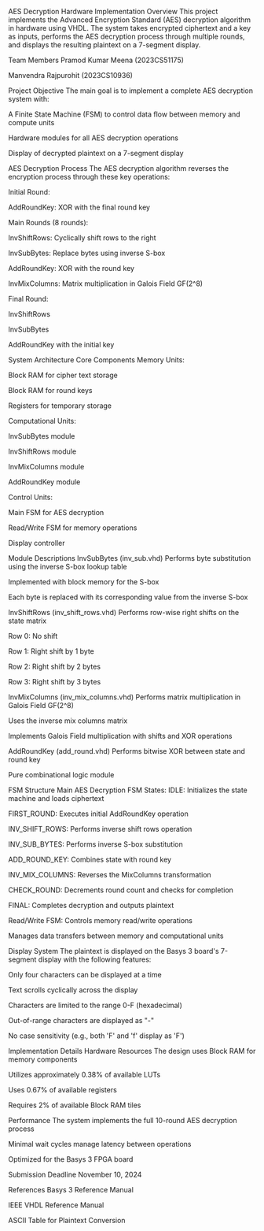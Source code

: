 AES Decryption Hardware Implementation
Overview
This project implements the Advanced Encryption Standard (AES) decryption algorithm in hardware using VHDL. The system takes encrypted ciphertext and a key as inputs, performs the AES decryption process through multiple rounds, and displays the resulting plaintext on a 7-segment display.

Team Members
Pramod Kumar Meena (2023CS51175)

Manvendra Rajpurohit (2023CS10936)

Project Objective
The main goal is to implement a complete AES decryption system with:

A Finite State Machine (FSM) to control data flow between memory and compute units

Hardware modules for all AES decryption operations

Display of decrypted plaintext on a 7-segment display

AES Decryption Process
The AES decryption algorithm reverses the encryption process through these key operations:

Initial Round:

AddRoundKey: XOR with the final round key

Main Rounds (8 rounds):

InvShiftRows: Cyclically shift rows to the right

InvSubBytes: Replace bytes using inverse S-box

AddRoundKey: XOR with the round key

InvMixColumns: Matrix multiplication in Galois Field GF(2^8)

Final Round:

InvShiftRows

InvSubBytes

AddRoundKey with the initial key

System Architecture
Core Components
Memory Units:

Block RAM for cipher text storage

Block RAM for round keys

Registers for temporary storage

Computational Units:

InvSubBytes module

InvShiftRows module

InvMixColumns module

AddRoundKey module

Control Units:

Main FSM for AES decryption

Read/Write FSM for memory operations

Display controller

Module Descriptions
InvSubBytes (inv_sub.vhd)
Performs byte substitution using the inverse S-box lookup table

Implemented with block memory for the S-box

Each byte is replaced with its corresponding value from the inverse S-box

InvShiftRows (inv_shift_rows.vhd)
Performs row-wise right shifts on the state matrix

Row 0: No shift

Row 1: Right shift by 1 byte

Row 2: Right shift by 2 bytes

Row 3: Right shift by 3 bytes

InvMixColumns (inv_mix_columns.vhd)
Performs matrix multiplication in Galois Field GF(2^8)

Uses the inverse mix columns matrix

Implements Galois Field multiplication with shifts and XOR operations

AddRoundKey (add_round.vhd)
Performs bitwise XOR between state and round key

Pure combinational logic module

FSM Structure
Main AES Decryption FSM States:
IDLE: Initializes the state machine and loads ciphertext

FIRST_ROUND: Executes initial AddRoundKey operation

INV_SHIFT_ROWS: Performs inverse shift rows operation

INV_SUB_BYTES: Performs inverse S-box substitution

ADD_ROUND_KEY: Combines state with round key

INV_MIX_COLUMNS: Reverses the MixColumns transformation

CHECK_ROUND: Decrements round count and checks for completion

FINAL: Completes decryption and outputs plaintext

Read/Write FSM:
Controls memory read/write operations

Manages data transfers between memory and computational units

Display System
The plaintext is displayed on the Basys 3 board's 7-segment display with the following features:

Only four characters can be displayed at a time

Text scrolls cyclically across the display

Characters are limited to the range 0-F (hexadecimal)

Out-of-range characters are displayed as "-"

No case sensitivity (e.g., both 'F' and 'f' display as 'F')

Implementation Details
Hardware Resources
The design uses Block RAM for memory components

Utilizes approximately 0.38% of available LUTs

Uses 0.67% of available registers

Requires 2% of available Block RAM tiles

Performance
The system implements the full 10-round AES decryption process

Minimal wait cycles manage latency between operations

Optimized for the Basys 3 FPGA board

Submission Deadline
November 10, 2024

References
Basys 3 Reference Manual

IEEE VHDL Reference Manual

ASCII Table for Plaintext Conversion
